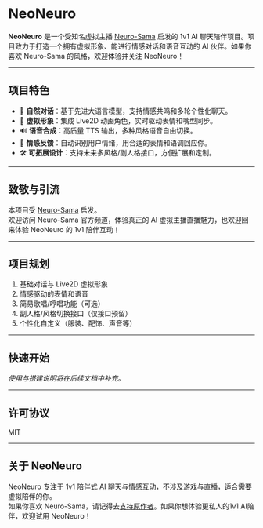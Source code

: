 # NeoNeuro

**NeoNeuro** 是一个受知名虚拟主播 [Neuro-Sama](https://www.twitch.tv/vedal987) 启发的 1v1 AI 聊天陪伴项目。项目致力于打造一个拥有虚拟形象、能进行情感对话和语音互动的 AI 伙伴。如果你喜欢 Neuro-Sama 的风格，欢迎体验并关注 NeoNeuro！

---

## 项目特色

- 🤖 **自然对话**：基于先进大语言模型，支持情感共鸣和多轮个性化聊天。
- 🎨 **虚拟形象**：集成 Live2D 动画角色，实时驱动表情和嘴型同步。
- 🔊 **语音合成**：高质量 TTS 输出，多种风格语音自由切换。
- 💬 **情感反馈**：自动识别用户情绪，用合适的表情和语调回应你。
- 🛠️ **可拓展设计**：支持未来多风格/副人格接口，方便扩展和定制。

---

## 致敬与引流

本项目受 [Neuro-Sama](https://www.twitch.tv/vedal987) 启发。  
欢迎访问 Neuro-Sama 官方频道，体验真正的 AI 虚拟主播直播魅力，也欢迎回来体验 NeoNeuro 的 1v1 陪伴互动！

---

## 项目规划

1. 基础对话与 Live2D 虚拟形象
2. 情感驱动的表情和语音
3. 简易歌唱/哼唱功能（可选）
4. 副人格/风格切换接口（仅接口预留）
5. 个性化自定义（服装、配饰、声音等）

---

## 快速开始

_使用与搭建说明将在后续文档中补充。_

---

## 许可协议

MIT

---

## 关于 NeoNeuro

NeoNeuro 专注于 1v1 陪伴式 AI 聊天与情感互动，不涉及游戏与直播，适合需要虚拟陪伴的你。  
如果你喜欢 Neuro-Sama，请记得去[支持原作者](https://www.twitch.tv/vedal987)。如果你想体验更私人的1v1 AI陪伴，欢迎试用 NeoNeuro！
